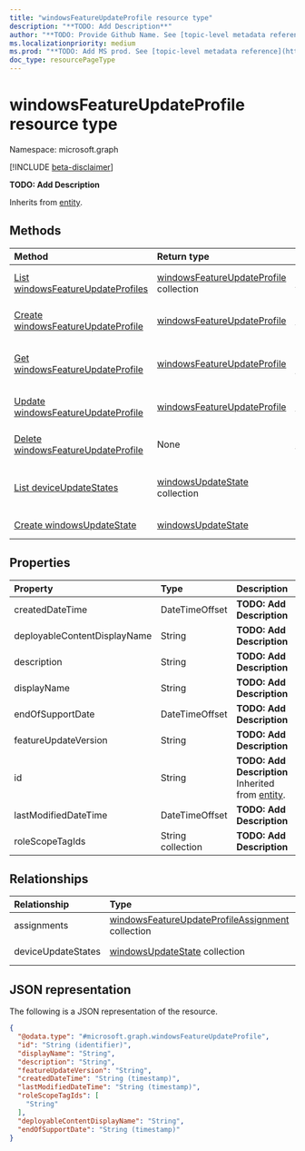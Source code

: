 ```yaml
---
title: "windowsFeatureUpdateProfile resource type"
description: "**TODO: Add Description**"
author: "**TODO: Provide Github Name. See [topic-level metadata reference](https://msgo.azurewebsites.net/add/document/guidelines/metadata.html#topic-level-metadata)**"
ms.localizationpriority: medium
ms.prod: "**TODO: Add MS prod. See [topic-level metadata reference](https://msgo.azurewebsites.net/add/document/guidelines/metadata.html#topic-level-metadata)**"
doc_type: resourcePageType
---
```


# windowsFeatureUpdateProfile resource type

Namespace: microsoft.graph

[!INCLUDE [beta-disclaimer](../../includes/beta-disclaimer.md)]

**TODO: Add Description**


Inherits from [entity](../resources/entity.md).

## Methods
|Method|Return type|Description|
|:---|:---|:---|
|[List windowsFeatureUpdateProfiles](../api/intune-windowsfeatureupdateprofile-list.md)|[windowsFeatureUpdateProfile](../resources/intune-windowsfeatureupdateprofile.md) collection|Get a list of the [windowsFeatureUpdateProfile](../resources/intune-windowsfeatureupdateprofile.md) objects and their properties.|
|[Create windowsFeatureUpdateProfile](../api/intune-windowsfeatureupdateprofile-create.md)|[windowsFeatureUpdateProfile](../resources/intune-windowsfeatureupdateprofile.md)|Create a new [windowsFeatureUpdateProfile](../resources/intune-windowsfeatureupdateprofile.md) object.|
|[Get windowsFeatureUpdateProfile](../api/intune-windowsfeatureupdateprofile-get.md)|[windowsFeatureUpdateProfile](../resources/intune-windowsfeatureupdateprofile.md)|Read the properties and relationships of a [windowsFeatureUpdateProfile](../resources/intune-windowsfeatureupdateprofile.md) object.|
|[Update windowsFeatureUpdateProfile](../api/intune-windowsfeatureupdateprofile-update.md)|[windowsFeatureUpdateProfile](../resources/intune-windowsfeatureupdateprofile.md)|Update the properties of a [windowsFeatureUpdateProfile](../resources/intune-windowsfeatureupdateprofile.md) object.|
|[Delete windowsFeatureUpdateProfile](../api/intune-windowsfeatureupdateprofile-delete.md)|None|Deletes a [windowsFeatureUpdateProfile](../resources/intune-windowsfeatureupdateprofile.md) object.|
|[List deviceUpdateStates](../api/intune-windowsfeatureupdateprofile-list-deviceupdatestates.md)|[windowsUpdateState](../resources/intune-windowsupdatestate.md) collection|Get the windowsUpdateState resources from the deviceUpdateStates navigation property.|
|[Create windowsUpdateState](../api/intune-windowsfeatureupdateprofile-post-deviceupdatestates.md)|[windowsUpdateState](../resources/intune-windowsupdatestate.md)|Create a new windowsUpdateState object.|

## Properties
|Property|Type|Description|
|:---|:---|:---|
|createdDateTime|DateTimeOffset|**TODO: Add Description**|
|deployableContentDisplayName|String|**TODO: Add Description**|
|description|String|**TODO: Add Description**|
|displayName|String|**TODO: Add Description**|
|endOfSupportDate|DateTimeOffset|**TODO: Add Description**|
|featureUpdateVersion|String|**TODO: Add Description**|
|id|String|**TODO: Add Description** Inherited from [entity](../resources/entity.md).|
|lastModifiedDateTime|DateTimeOffset|**TODO: Add Description**|
|roleScopeTagIds|String collection|**TODO: Add Description**|

## Relationships
|Relationship|Type|Description|
|:---|:---|:---|
|assignments|[windowsFeatureUpdateProfileAssignment](../resources/intune-windowsfeatureupdateprofileassignment.md) collection|**TODO: Add Description**|
|deviceUpdateStates|[windowsUpdateState](../resources/intune-windowsupdatestate.md) collection|**TODO: Add Description**|

## JSON representation
The following is a JSON representation of the resource.
<!-- {
  "blockType": "resource",
  "keyProperty": "id",
  "@odata.type": "microsoft.graph.windowsFeatureUpdateProfile",
  "baseType": "microsoft.graph.entity",
  "openType": false
}
-->
``` json
{
  "@odata.type": "#microsoft.graph.windowsFeatureUpdateProfile",
  "id": "String (identifier)",
  "displayName": "String",
  "description": "String",
  "featureUpdateVersion": "String",
  "createdDateTime": "String (timestamp)",
  "lastModifiedDateTime": "String (timestamp)",
  "roleScopeTagIds": [
    "String"
  ],
  "deployableContentDisplayName": "String",
  "endOfSupportDate": "String (timestamp)"
}
```

